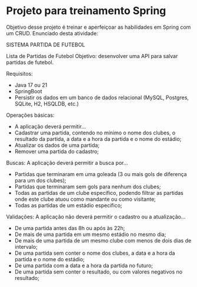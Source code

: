 # Projeto para treinamento Spring

Objetivo desse projeto é treinar e aperfeiçoar as habilidades em Spring
com um CRUD. Enunciado desta atividade:

SISTEMA PARTIDA DE FUTEBOL

Lista de Partidas de Futebol
Objetivo: desenvolver uma API para salvar partidas de futebol.

Requisitos:
- Java 17 ou 21
- SpringBoot
- Persistir os dados em um banco de dados relacional (MySQL, Postgres, SQLite, H2, HSQLDB, etc.)

Operações básicas:
- A aplicação deverá permitir...
- Cadastrar uma partida, contendo no mínimo o nome dos clubes, o resultado da partida, a data e a hora da partida e o nome do estádio;
- Atualizar os dados de uma partida;
- Remover uma partida do cadastro;

Buscas:
A aplicação deverá permitir a busca por...
- Partidas que terminaram em uma goleada (3 ou mais gols de diferença para um dos clubes);
- Partidas que terminaram sem gols para nenhum dos clubes;
- Todas as partidas de um clube específico, podendo filtrar as partidas onde este clube atuou como mandante ou como visitante;
- Todas as partidas de um estádio específico;

Validações:
A aplicação não deverá permitir o cadastro ou a atualização...
- De uma partida antes das 8h ou após às 22h;
- De mais de uma partida em um mesmo estádio no mesmo dia;
- De mais de uma partida de um mesmo clube com menos de dois dias de intervalo;
- De uma partida sem conter o nome dos clubes, a data e a hora da partida e o nome do estádio;
- De uma partida com a data e a hora da partida no futuro;
- De uma partida sem conter o resultado, ou com valores negativos no resultado;

